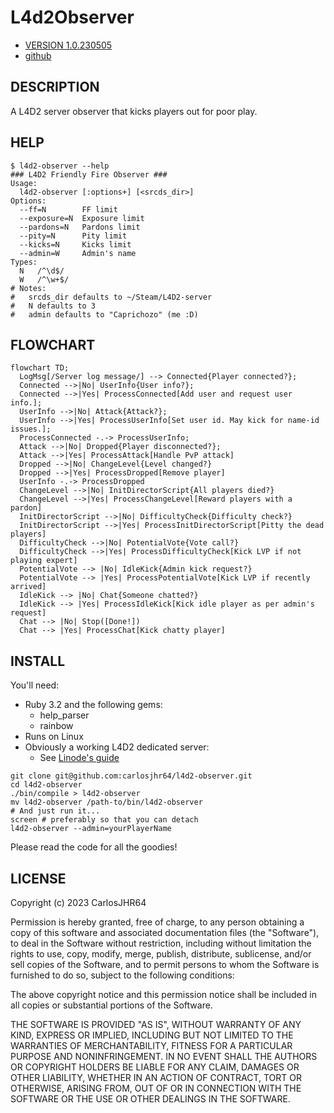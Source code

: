 # L4d2Observer

* [VERSION 1.0.230505](https://github.com/carlosjhr64/l4d2-observer/releases)
* [github](https://www.github.com/carlosjhr64/l4d2-observer)

## DESCRIPTION

A L4D2 server observer that kicks players out for poor play.

## HELP
```console
$ l4d2-observer --help
### L4D2 Friendly Fire Observer ###
Usage:
  l4d2-observer [:options+] [<srcds_dir>]
Options:
  --ff=N      	FF limit
  --exposure=N	Exposure limit
  --pardons=N 	Pardons limit
  --pity=N    	Pity limit
  --kicks=N   	Kicks limit
  --admin=W   	Admin's name
Types:
  N   /^\d$/
  W   /^\w+$/
# Notes:
#   srcds_dir defaults to ~/Steam/L4D2-server
#   N defaults to 3
#   admin defaults to "Caprichozo" (me :D)
```
## FLOWCHART
```mermaid
flowchart TD;
  LogMsg[/Server log message/] --> Connected{Player connected?};
  Connected -->|No| UserInfo{User info?};
  Connected -->|Yes| ProcessConnected[Add user and request user info.];
  UserInfo -->|No| Attack{Attack?};
  UserInfo -->|Yes| ProcessUserInfo[Set user id. May kick for name-id issues.];
  ProcessConnected -.-> ProcessUserInfo;
  Attack -->|No| Dropped{Player disconnected?};
  Attack -->|Yes| ProcessAttack[Handle PvP attack]
  Dropped -->|No| ChangeLevel{Level changed?}
  Dropped -->|Yes| ProcessDropped[Remove player]
  UserInfo -.-> ProcessDropped
  ChangeLevel -->|No| InitDirectorScript{All players died?}
  ChangeLevel -->|Yes| ProcessChangeLevel[Reward players with a pardon]
  InitDirectorScript -->|No| DifficultyCheck{Difficulty check?}
  InitDirectorScript -->|Yes| ProcessInitDirectorScript[Pitty the dead players]
  DifficultyCheck -->|No| PotentialVote{Vote call?}
  DifficultyCheck -->|Yes| ProcessDifficultyCheck[Kick LVP if not playing expert] 
  PotentialVote --> |No| IdleKick{Admin kick request?}
  PotentialVote --> |Yes| ProcessPotentialVote[Kick LVP if recently arrived]
  IdleKick --> |No| Chat{Someone chatted?}
  IdleKick --> |Yes| ProcessIdleKick[Kick idle player as per admin's request]
  Chat --> |No| Stop([Done!])
  Chat --> |Yes| ProcessChat[Kick chatty player]
```
## INSTALL

You'll need:

* Ruby 3.2 and the following gems:
  * help_parser
  * rainbow
* Runs on Linux
* Obviously a working L4D2 dedicated server:
  * See [Linode's guide](https://www.linode.com/docs/guides/left-4-dead-2-multiplayer-server-installation/)
```console
git clone git@github.com:carlosjhr64/l4d2-observer.git
cd l4d2-observer
./bin/compile > l4d2-observer
mv l4d2-observer /path-to/bin/l4d2-observer
# And just run it...
screen # preferably so that you can detach
l4d2-observer --admin=yourPlayerName
```
Please read the code for all the goodies!

## LICENSE

Copyright (c) 2023 CarlosJHR64

Permission is hereby granted, free of charge,
to any person obtaining a copy of this software and
associated documentation files (the "Software"),
to deal in the Software without restriction,
including without limitation the rights
to use, copy, modify, merge, publish, distribute, sublicense, and/or sell
copies of the Software, and
to permit persons to whom the Software is furnished to do so,
subject to the following conditions:

The above copyright notice and this permission notice
shall be included in all copies or substantial portions of the Software.

THE SOFTWARE IS PROVIDED "AS IS",
WITHOUT WARRANTY OF ANY KIND, EXPRESS OR IMPLIED,
INCLUDING BUT NOT LIMITED TO THE WARRANTIES OF MERCHANTABILITY,
FITNESS FOR A PARTICULAR PURPOSE AND NONINFRINGEMENT.
IN NO EVENT SHALL THE AUTHORS OR COPYRIGHT HOLDERS BE LIABLE FOR ANY CLAIM,
DAMAGES OR OTHER LIABILITY, WHETHER IN AN ACTION OF CONTRACT,
TORT OR OTHERWISE, ARISING FROM, OUT OF OR IN CONNECTION WITH
THE SOFTWARE OR THE USE OR OTHER DEALINGS IN THE SOFTWARE.
